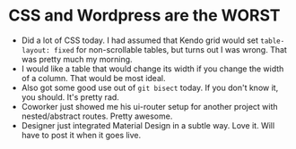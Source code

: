 CSS and Wordpress are the WORST
===============================

* Did a lot of CSS today. I had assumed that Kendo grid would set `table-layout: fixed` for non-scrollable tables, but turns out I was wrong. That was pretty much my morning.
* I would like a table that would change its width if you change the width of a column. That would be most ideal.
* Also got some good use out of `git bisect` today. If you don't know it, you should. It's pretty rad.
* Coworker just showed me his ui-router setup for another project with nested/abstract routes. Pretty awesome.
* Designer just integrated Material Design in a subtle way. Love it. Will have to post it when it goes live.

